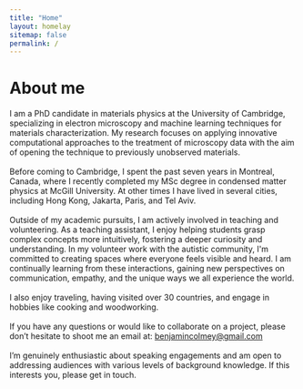 ```yaml
---
title: "Home"
layout: homelay
sitemap: false
permalink: /
---
```



# About me
I am a PhD candidate in materials physics at the University of Cambridge, specializing in electron microscopy and machine learning techniques for materials characterization. My research focuses on applying innovative computational approaches to the treatment of microscopy data with the aim of opening the technique to previously unobserved materials.
<br><br>
Before coming to Cambridge, I spent the past seven years in Montreal, Canada, where I recently completed my MSc degree in condensed matter physics at McGill University. At other times I have lived in several cities, including Hong Kong, Jakarta, Paris, and Tel Aviv.
<br><br> Outside of my academic pursuits, I am actively involved in teaching and volunteering. As a teaching assistant, I enjoy helping students grasp complex concepts more intuitively, fostering a deeper curiosity and understanding. In my volunteer work with the autistic community, I'm committed to creating spaces where everyone feels visible and heard. I am continually learning from these interactions, gaining new perspectives on communication, empathy, and the unique ways we all experience the world.
<br><br> I also enjoy traveling, having visited over 30 countries, and engage in hobbies like cooking and woodworking.
<br><br>
If you have any questions or would like to collaborate on a project, please don’t hesitate to shoot me an email at: benjamincolmey@gmail.com
<br><br>
I’m genuinely enthusiastic about speaking engagements and am open to addressing audiences with various levels of background knowledge. If this interests you, please get in touch.
